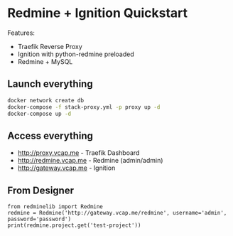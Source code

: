 # Redmine + Ignition Quickstart

Features:

- Traefik Reverse Proxy
- Ignition with python-redmine preloaded
- Redmine + MySQL

<!-- TODO: fill this out more -->
## Launch everything

```bash
docker network create db
docker-compose -f stack-proxy.yml -p proxy up -d
docker-compose up -d
```

## Access everything

- <http://proxy.vcap.me> - Traefik Dashboard
- <http://redmine.vcap.me> - Redmine (admin/admin)
- <http://gateway.vcap.me> - Ignition

## From Designer

```
from redminelib import Redmine
redmine = Redmine('http://gateway.vcap.me/redmine', username='admin', password='password')
print(redmine.project.get('test-project'))
```

